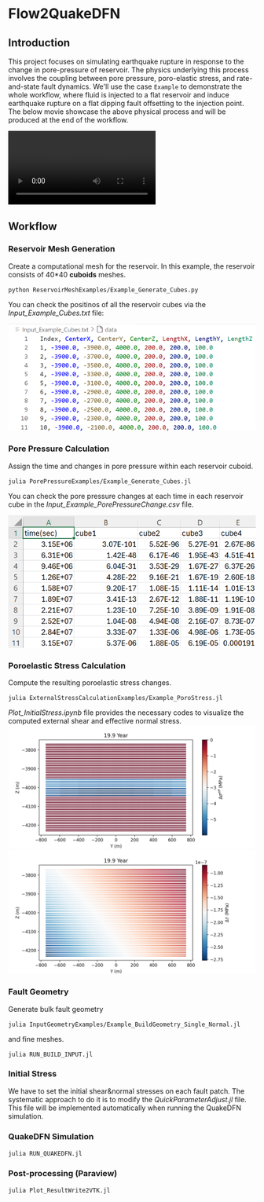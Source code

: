 # Flow2QuakeDFN

## Introduction
This project focuses on simulating earthquake rupture in response to the change in pore-pressure of reservoir. The physics underlying this process involves the coupling between pore pressure, poro-elastic stress, and rate-and-state fault dynamics. We'll use the case `Example` to demonstrate the whole workflow, where fluid is injected to a flat reservoir and induce earthquake rupture on a flat dipping fault offsetting to the injection point. The below movie showcase the above physical process and will be produced at the end of the workflow.

<video controls src="injection_rupture.mp4" title="Title"></video>

## Workflow
### Reservoir Mesh Generation
Create a computational mesh for the reservoir. In this example, the reservoir consists of 40*40 **cuboids** meshes.

```
python ReservoirMeshExamples/Example_Generate_Cubes.py
```


You can check the positinos of all the reservoir cubes via the *Input_Example_Cubes.txt* file:

![alt text](image_cubes.png)

### Pore Pressure Calculation
Assign the time and changes in pore pressure within each reservoir cuboid. 

```
julia PorePressureExamples/Example_Generate_Cubes.jl
``` 

You can check the pore pressure changes at each time in each reservoir cube in the *Input_Example_PorePressureChange.csv* file.

![alt text](image_porepressure.png)

### Poroelastic Stress Calculation 
Compute the resulting poroelastic stress changes. 

```
julia ExternalStressCalculationExamples/Example_PoroStress.jl
```

*Plot_InitialStress.ipynb* file provides the necessary codes to visualize the computed external shear and effective normal stress.
![alt text](image_tau.png)
![alt text](image_sigma.png)

### Fault Geometry
Generate bulk fault geometry

```
julia InputGeometryExamples/Example_BuildGeometry_Single_Normal.jl
```
and fine meshes.
```
julia RUN_BUILD_INPUT.jl
```

### Initial Stress
We have to set the initial shear&normal stresses on each fault patch. The systematic approach to do it is to modify the *QuickParameterAdjust.jl* file. This file will be implemented automatically when running the QuakeDFN simulation.

### QuakeDFN Simulation
```
julia RUN_QUAKEDFN.jl
```

### Post-processing (Paraview)
```
julia Plot_ResultWrite2VTK.jl
```